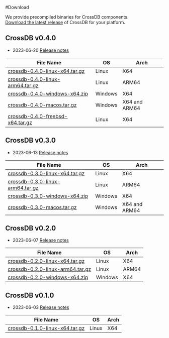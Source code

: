 #Download

We provide precompiled binaries for CrossDB components.  
[Download the latest release](https://github.com/crossdb-org/CrossDB/releases) of CrossDB for your platform.

## CrossDB v0.4.0

* 2023-06-20 [Release notes](CHANGELOG.md#0.4.0)

 File Name | OS | Arch
 --------- | -------- | ----
 [crossdb-0.4.0-linux-x64.tar.gz](https://github.com/crossdb-org/CrossDB/releases/download/0.4.0/crossdb-0.4.0-linux-x64.tar.gz) | Linux | X64
 [crossdb-0.4.0-linux-arm64.tar.gz](https://github.com/crossdb-org/CrossDB/releases/download/0.4.0/crossdb-0.4.0-linux-arm64.tar.gz) | Linux | ARM64
 [crossdb-0.4.0-windows-x64.zip](https://github.com/crossdb-org/CrossDB/releases/download/0.4.0/crossdb-0.4.0-windows-x64.zip) | Windows | X64
 [crossdb-0.4.0-macos.tar.gz](https://github.com/crossdb-org/CrossDB/releases/download/0.4.0/crossdb-0.4.0-macos.tar.gz) | Windows | X64 and ARM64
 [crossdb-0.4.0-freebsd-x64.tar.gz](https://github.com/crossdb-org/CrossDB/releases/download/0.4.0/crossdb-0.4.0-freebsd-x64.tar.gz) | Linux | X64

## CrossDB v0.3.0

* 2023-06-13 [Release notes](CHANGELOG.md#0.3.0)

 File Name | OS | Arch
 --------- | -------- | ----
 [crossdb-0.3.0-linux-x64.tar.gz](https://github.com/crossdb-org/CrossDB/releases/download/0.3.0/crossdb-0.3.0-linux-x64.tar.gz) | Linux | X64
 [crossdb-0.3.0-linux-arm64.tar.gz](https://github.com/crossdb-org/CrossDB/releases/download/0.3.0/crossdb-0.3.0-linux-arm64.tar.gz) | Linux | ARM64
 [crossdb-0.3.0-windows-x64.zip](https://github.com/crossdb-org/CrossDB/releases/download/0.3.0/crossdb-0.3.0-windows-x64.zip) | Windows | X64
 [crossdb-0.3.0-macos.tar.gz](https://github.com/crossdb-org/CrossDB/releases/download/0.3.0/crossdb-0.3.0-macos.tar.gz) | Windows | X64 and ARM64

## CrossDB v0.2.0

* 2023-06-07 [Release notes](CHANGELOG.md#0.2.0)

 File Name | OS | Arch
 --------- | -------- | ----
 [crossdb-0.2.0-linux-x64.tar.gz](https://github.com/crossdb-org/CrossDB/releases/download/0.2.0/crossdb-0.2.0-linux-x64.tar.gz) | Linux | X64
 [crossdb-0.2.0-linux-arm64.tar.gz](https://github.com/crossdb-org/CrossDB/releases/download/0.2.0/crossdb-0.2.0-linux-arm64.tar.gz) | Linux | ARM64
 [crossdb-0.2.0-windows-x64.zip](https://github.com/crossdb-org/CrossDB/releases/download/0.2.0/crossdb-0.2.0-windows-x64.zip) | Windows | X64

## CrossDB v0.1.0

* 2023-06-03 [Release notes](CHANGELOG.md#0.1.0)

 File Name | OS | Arch
 --------- | -------- | ----
 [crossdb-0.1.0-linux-x64.tar.gz](https://github.com/crossdb-org/CrossDB/releases/download/0.1.0/crossdb-0.1.0-linux-x64.tar.gz) | Linux | X64

